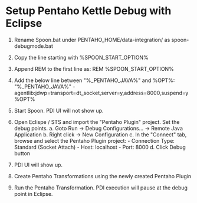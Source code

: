 # Setup Pentaho Kettle Debug with Eclipse

1. Rename Spoon.bat under PENTAHO_HOME/data-integration/ as spoon-debugmode.bat
2. Copy the line starting with %SPOON_START_OPTION%
3. Append REM to the first line as:
	REM %SPOON_START_OPTION%
4. Add the below line between "%_PENTAHO_JAVA%" and %OPT%:
	"%_PENTAHO_JAVA%" -agentlib:jdwp=transport=dt_socket,server=y,address=8000,suspend=y %OPT%
	
5. Start Spoon.  PDI UI will not show up.

6. Open Eclispe / STS and import the "Pentaho Plugin" project. Set the debug points.
	a. Goto Run -> Debug Configurations... -> Remote Java Application
	b. Right click -> New Configuration
	c. In the "Connect" tab, browse and select the Pentaho Plugin project:
		- Connection Type: Standard (Socket Attach)
		- Host: localhost
		- Port: 8000
	d. Click Debug button
	
7. PDI UI will show up.

8. Create Pentaho Transformations using the newly created Pentaho Plugin

9. Run the Pentaho Transformation.  PDI execution will pause at the debug point in Eclipse.